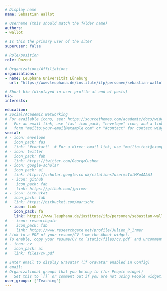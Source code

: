 ```yaml
---
# Display name
name: Sebastian Wallot

# Username (this should match the folder name)
authors:
- wallot

# Is this the primary user of the site?
superuser: false

# Role/position
role: Dozent

# Organizations/Affiliations
organizations:
- name: Leuphana Universität Lüneburg
  url: "https://www.leuphana.de/institute/ifp/personen/sebastian-wallot.html"

# Short bio (displayed in user profile at end of posts)
bio:
interests:

education:
# Social/Academic Networking
# For available icons, see: https://sourcethemes.com/academic/docs/widgets/#icons
#   For an email link, use "fas" icon pack, "envelope" icon, and a link in the
#   form "mailto:your-email@example.com" or "#contact" for contact widget.
social:
# - icon: envelope
#   icon_pack: fas
#   link: '#contact'  # For a direct email link, use "mailto:test@example.org".
# - icon: twitter
#   icon_pack: fab
#   link: https://twitter.com/GeorgeCushen
# - icon: google-scholar
#   icon_pack: ai
#   link: https://scholar.google.co.uk/citations?user=sIwtMXoAAAAJ
#  - icon: github
#    icon_pack: fab
#    link: https://github.com/jpirmer
# - icon: bitbucket
#   icon_pack: fab
#   link: https://bitbucket.com/martscht
  - icon: link
    icon_pack: fa
    link: https://www.leuphana.de/institute/ifp/personen/sebastian-wallot.html
#  - icon: researchgate
#    icon_pack: fab
#    link: https://www.researchgate.net/profile/Julien_P_Irmer
# Link to a PDF of your resume/CV from the About widget.
# To enable, copy your resume/CV to `static/files/cv.pdf` and uncomment the lines below.
# - icon: cv
#   icon_pack: ai
#   link: files/cv.pdf

# Enter email to display Gravatar (if Gravatar enabled in Config)
# email: 
# Organizational groups that you belong to (for People widget)
#   Set this to `[]` or comment out if you are not using People widget.
user_groups: ["Teaching"]
---
```

